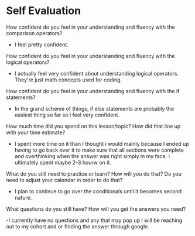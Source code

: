 # Self Evaluation

 How confident do you feel in your understanding and fluency with the comparison operators?

- I feel pretty confident. 

How confident do you feel in your understanding and fluency with the logical operators?

- I actually feel very confident about understanding logical operators. They're just math concepts used for coding. 

 How confident do you feel in your understanding and fluency with the if statements?

- In the grand scheme of things, if else statements are probably the easiest thing so far so I feel very confident. 


How much time did you spend on this lesson/topic? How did that line up with your time estimate?

- I spent more time on it than I thought i would mainly because I ended up having to go back over it to make sure that all sections were complete and overthinking when the answer was right simply in my face. i ultimately spent maybe 2-3 hourw on it. 

 What do you still need to practice or learn? How will you do that? Do you need to adjust your calendar in order to do that?

- I plan to continue to go over the conditionals until It becomes second nature. 

 What questions do you still have? How will you get the answers you need?

 -I currently have no questions and any that may pop up I will be reaching out to my cohort and or finding the answer through google.


